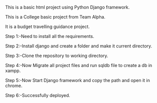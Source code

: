 This is a basic html project using Python Django framework.




This is a College basic project from Team Alpha.





It is a budget travelling guidance project.




Step 1:-Need to install all the requirements.





Step 2:-Install django and create a folder and make it current directory.




Step 3:-Clone the repository to working directory.




Step 4:-Now Migrate all project files and run sqldb file to create a db in xampp.



Step 5:-Now Start Django framework and copy the path and open it in chrome.




Step 6:-Successfully deployed.
